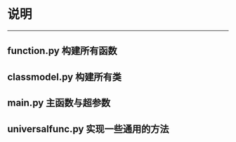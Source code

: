 # 说明

***

## function.py 构建所有函数

## classmodel.py 构建所有类

## main.py 主函数与超参数

## universalfunc.py  实现一些通用的方法
